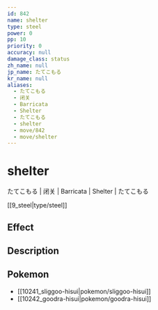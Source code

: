```yaml
---
id: 842
name: shelter
type: steel
power: 0
pp: 10
priority: 0
accuracy: null
damage_class: status
zh_name: null
jp_name: たてこもる
kr_name: null
aliases:
  - たてこもる
  - 闭关
  - Barricata
  - Shelter
  - たてこもる
  - shelter
  - move/842
  - move/shelter
---
```

# shelter
    
たてこもる | 闭关 | Barricata | Shelter | たてこもる

[[9_steel|type/steel]]

## Effect



## Description



## Pokemon

- [[10241_sliggoo-hisui|pokemon/sliggoo-hisui]]
- [[10242_goodra-hisui|pokemon/goodra-hisui]]

